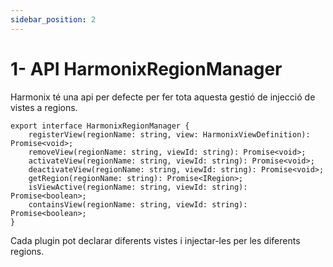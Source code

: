```yaml
---
sidebar_position: 2
---
```


# 1- API HarmonixRegionManager

Harmonix té una api per defecte per fer tota aquesta gestió de injecció de vistes a regions.

```plain
export interface HarmonixRegionManager {
    registerView(regionName: string, view: HarmonixViewDefinition): Promise<void>;
    removeView(regionName: string, viewId: string): Promise<void>;
    activateView(regionName: string, viewId: string): Promise<void>;
    deactivateView(regionName: string, viewId: string): Promise<void>;
    getRegion(regionName: string): Promise<IRegion>;
    isViewActive(regionName: string, viewId: string): Promise<boolean>;
    containsView(regionName: string, viewId: string): Promise<boolean>;
}
```

  

Cada plugin pot declarar diferents vistes i injectar-les per les diferents regions.